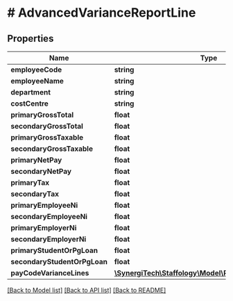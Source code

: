 # # AdvancedVarianceReportLine

## Properties

Name | Type | Description | Notes
------------ | ------------- | ------------- | -------------
**employeeCode** | **string** |  | [optional]
**employeeName** | **string** |  | [optional]
**department** | **string** |  | [optional]
**costCentre** | **string** |  | [optional]
**primaryGrossTotal** | **float** |  | [optional]
**secondaryGrossTotal** | **float** |  | [optional]
**primaryGrossTaxable** | **float** |  | [optional]
**secondaryGrossTaxable** | **float** |  | [optional]
**primaryNetPay** | **float** |  | [optional]
**secondaryNetPay** | **float** |  | [optional]
**primaryTax** | **float** |  | [optional]
**secondaryTax** | **float** |  | [optional]
**primaryEmployeeNi** | **float** |  | [optional]
**secondaryEmployeeNi** | **float** |  | [optional]
**primaryEmployerNi** | **float** |  | [optional]
**secondaryEmployerNi** | **float** |  | [optional]
**primaryStudentOrPgLoan** | **float** |  | [optional]
**secondaryStudentOrPgLoan** | **float** |  | [optional]
**payCodeVarianceLines** | [**\SynergiTech\Staffology\Model\PayCodeVarianceLine[]**](PayCodeVarianceLine.md) |  | [optional]

[[Back to Model list]](../../README.md#models) [[Back to API list]](../../README.md#endpoints) [[Back to README]](../../README.md)
